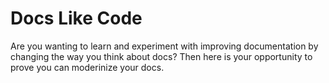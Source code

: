 # Docs Like Code

Are you wanting to learn and experiment with improving documentation by
changing the way you think about docs? Then here is your opportunity to
prove you can moderinize your docs. 


